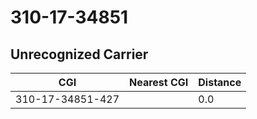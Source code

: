 # 310-17-34851
## Unrecognized Carrier


| CGI | Nearest CGI | Distance |
|-----|-------------|----------|
| 310-17-34851-427 |  | 0.0 |

